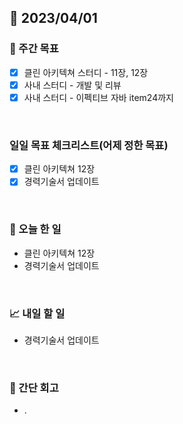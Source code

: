 ## 📅 2023/04/01


### 👏 주간 목표

- [x] 클린 아키텍쳐 스터디 - 11장, 12장
- [x] 사내 스터디 - 개발 및 리뷰
- [x] 사내 스터디 - 이펙티브 자바 item24까지

<br/>

### 일일 목표 체크리스트(어제 정한 목표)

- [x] 클린 아키텍쳐 12장
- [x] 경력기술서 업데이트

<br/>

### 💯 오늘 한 일

- 클린 아키텍쳐 12장
- 경력기술서 업데이트

<br/>

### 📈 내일 할 일

- 경력기술서 업데이트

<br/>

### 🤔 간단 회고

- .
 
